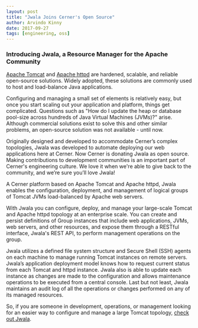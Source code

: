 ```yaml
---
layout: post
title: "Jwala Joins Cerner's Open Source"
author: Arvindo Kinny
date: 2017-09-27
tags: [engineering, oss]
---
```


### Introducing Jwala, a Resource Manager for the Apache Community

[Apache Tomcat](http://tomcat.apache.org/) and [Apache httpd](https://httpd.apache.org/) are hardened, scalable, and reliable open-source solutions. Widely adopted, these solutions are commonly used to host and load-balance Java applications. 
 
Configuring and managing a small set of elements is relatively easy, but once you start scaling out your application and platform, things get complicated. Questions such as "How do I update the heap or database pool-size across hundreds of Java Virtual Machines (JVMs)?" arise. Although commercial solutions exist to solve this and other similar problems, an open-source solution was not available - until now. 
 
Originally designed and developed to accommodate Cerner’s complex topologies, Jwala was developed to automate deploying our web applications here at Cerner. Now Cerner is donating Jwala as open source. Making contributions to development communities is an important part of Cerner's engineering culture. We love it when we're able to give back to the community, and we’re sure you’ll love Jwala!
 
A Cerner platform based on Apache Tomcat and Apache httpd, Jwala enables the configuration, deployment, and management of logical groups of Tomcat JVMs load-balanced by Apache web servers.  
 
With Jwala you can configure, deploy, and manage your large-scale Tomcat and Apache httpd topology at an enterprise scale. You can create and persist definitions of Group instances that include web applications, JVMs, web servers, and other resources, and expose them through a RESTful interface, Jwala's REST API, to perform management operations on the group.
 
Jwala utilizes a defined file system structure and Secure Shell (SSH) agents on each machine to manage running Tomcat instances on remote servers. Jwala’s application deployment model knows how to request current status from each Tomcat and httpd instance. Jwala also is able to update each instance as changes are made to the configuration and allows maintenance operations to be executed from a central console. Last but not least, Jwala maintains an audit log of all the operations or changes performed on any of its managed resources.
 
So, if you are someone in development, operations, or management looking for an easier way to configure and manage a large Tomcat topology, [check out Jwala](https://github.com/cerner/jwala).
